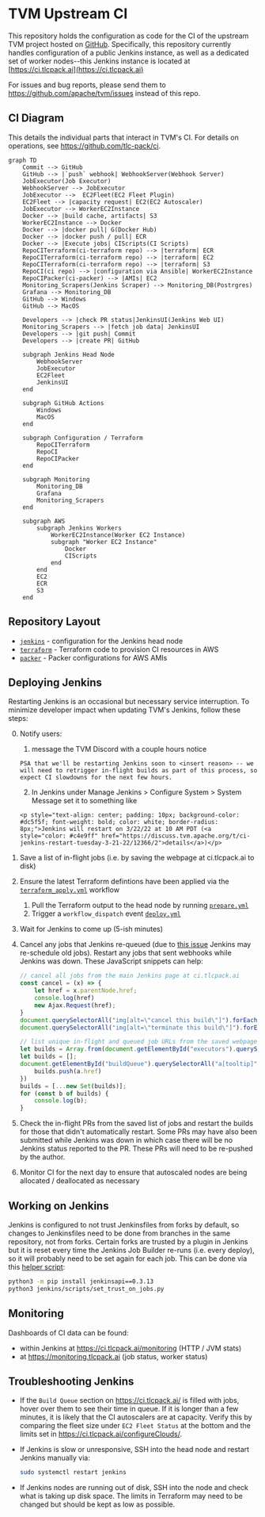 # TVM Upstream CI

This repository holds the configuration as code for the CI of the upstream TVM project hosted on [GitHub](https://github.com/apache/tvm). Specifically, this repository currently handles configuration of a public Jenkins instance, as well as a dedicated set of worker nodes--this Jenkins instance is located at [https://ci.tlcpack.ai](https://ci.tlcpack.ai)

For issues and bug reports, please send them to https://github.com/apache/tvm/issues instead of this repo.

## CI Diagram

This details the individual parts that interact in TVM's CI. For details on operations, see https://github.com/tlc-pack/ci.

```mermaid
graph TD
    Commit --> GitHub
    GitHub --> |`push` webhook| WebhookServer(Webhook Server)
    JobExecutor(Job Executor)
    WebhookServer --> JobExecutor
    JobExecutor -->  EC2Fleet(EC2 Fleet Plugin)
    EC2Fleet --> |capacity request| EC2(EC2 Autoscaler)
    JobExecutor --> WorkerEC2Instance
    Docker --> |build cache, artifacts| S3
    WorkerEC2Instance --> Docker
    Docker --> |docker pull| G(Docker Hub)
    Docker --> |docker push / pull| ECR
    Docker --> |Execute jobs| CIScripts(CI Scripts)
    RepoCITerraform(ci-terraform repo) --> |terraform| ECR
    RepoCITerraform(ci-terraform repo) --> |terraform| EC2
    RepoCITerraform(ci-terraform repo) --> |terraform| S3
    RepoCI(ci repo) --> |configuration via Ansible| WorkerEC2Instance
    RepoCIPacker(ci-packer) --> |AMIs| EC2
    Monitoring_Scrapers(Jenkins Scraper) --> Monitoring_DB(Postrgres)
    Grafana --> Monitoring_DB
    GitHub --> Windows
    GitHub --> MacOS

    Developers --> |check PR status|JenkinsUI(Jenkins Web UI)
    Monitoring_Scrapers --> |fetch job data| JenkinsUI
    Developers --> |git push| Commit
    Developers --> |create PR| GitHub

    subgraph Jenkins Head Node
        WebhookServer
        JobExecutor
        EC2Fleet
        JenkinsUI
    end

    subgraph GitHub Actions
        Windows
        MacOS
    end

    subgraph Configuration / Terraform
        RepoCITerraform
        RepoCI
        RepoCIPacker
    end

    subgraph Monitoring
        Monitoring_DB
        Grafana
        Monitoring_Scrapers
    end

    subgraph AWS
        subgraph Jenkins Workers
            WorkerEC2Instance(Worker EC2 Instance)
            subgraph "Worker EC2 Instance"
                Docker
                CIScripts
            end
        end
        EC2
        ECR
        S3
    end

```

## Repository Layout

* [`jenkins`](./jenkins) - configuration for the Jenkins head node
* [`terraform`](./terraform) - Terraform code to provision CI resources in AWS
* [`packer`](./packer) - Packer configurations for AWS AMIs


## Deploying Jenkins

Restarting Jenkins is an occasional but necessary service interruption. To minimize developer impact when updating TVM's Jenkins, follow these steps:

0. Notify users:
    1.  message the TVM Discord with a couple hours notice
    ```
    PSA that we'll be restarting Jenkins soon to <insert reason> -- we will need to retrigger in-flight builds as part of this process, so expect CI slowdowns for the next few hours.
    ```
   2. In Jenkins under Manage Jenkins > Configure System > System Message set it to something like

   ```
   <p style="text-align: center; padding: 10px; background-color: #dc5f5f; font-weight: bold; color: white; border-radius: 8px;">Jenkins will restart on 3/22/22 at 10 AM PDT (<a style="color: #c4e9ff" href="https://discuss.tvm.apache.org/t/ci-jenkins-restart-tuesday-3-21-22/12366/2">details</a>)</p>
   ````
1. Save a list of in-flight jobs (i.e. by saving the webpage at ci.tlcpack.ai to disk)
2. Ensure the latest Terraform defintions have been applied via the [`terraform_apply.yml`](/.github/workflows/terraform_apply.yml) workflow
    1. Pull the Terraform output to the head node by running [`prepare.yml`](https://github.com/tlc-pack/ci/actions/workflows/prepare.yml)
    2. Trigger a `workflow_dispatch` event [`deploy.yml`](https://github.com/tlc-pack/ci/actions/workflows/deploy.yml)
3. Wait for Jenkins to come up (5-ish minutes)
4. Cancel any jobs that Jenkins re-queued (due to [this issue](https://issues.jenkins.io/browse/JENKINS-51936) Jenkins may re-schedule old jobs). Restart any jobs that sent webhooks while Jenkins was down. These JavaScript snippets can help:
    ```javascript
    // cancel all jobs from the main Jenkins page at ci.tlcpack.ai
    const cancel = (x) => {
        let href = x.parentNode.href;
        console.log(href)
        new Ajax.Request(href);
    }
    document.querySelectorAll("img[alt=\"cancel this build\"]").forEach(cancel)
    document.querySelectorAll("img[alt=\"terminate this build\"]").forEach(cancel)
    ```

    ```javascript
    // list unique in-flight and queued job URLs from the saved webpage HTML
    let builds = Array.from(document.getElementById("executors").querySelectorAll("table[tooltip]")).map(x => x.previousSibling.href)
    let builds = [];
    document.getElementById("buildQueue").querySelectorAll("a[tooltip]").forEach(a => {
        builds.push(a.href)
    })
    builds = [...new Set(builds)];
    for (const b of builds) {
        console.log(b);
    }
    ```
5. Check the in-flight PRs from the saved list of jobs and restart the builds for those that didn't automatically restart. Some PRs may have also been submitted while Jenkins was down in which case there will be no Jenkins status reported to the PR. These PRs will need to be re-pushed by the author.
6. Monitor CI for the next day to ensure that autoscaled nodes are being allocated / deallocated as necessary

## Working on Jenkins

Jenkins is configured to not trust Jenkinsfiles from forks by default, so changes to Jenkinsfiles need to be done from branches in the same repository, not from forks. Certain forks are trusted by a plugin in Jenkins but it is reset every time the Jenkins Job Builder re-runs (i.e. every deploy), so it will probably need to be set again for each job. This can be done via this [helper script](/jenkins/scripts/set_trust_on_jobs.py):

```bash
python3 -m pip install jenkinsapi==0.3.13
python3 jenkins/scripts/set_trust_on_jobs.py
```

## Monitoring

Dashboards of CI data can be found:
* within Jenkins at https://ci.tlcpack.ai/monitoring (HTTP / JVM stats)
* at https://monitoring.tlcpack.ai (job status, worker status)

## Troubleshooting Jenkins

- If the `Build Queue` section on https://ci.tlcpack.ai/ is filled with jobs, hover over them to see their time in queue. If it is longer than a few minutes, it is likely that the CI autoscalers are at capacity. Verify this by comparing the fleet size under `EC2 Fleet Status` at the bottom and the limits set in https://ci.tlcpack.ai/configureClouds/.

- If Jenkins is slow or unresponsive, SSH into the head node and restart Jenkins manually via:

    ```bash
    sudo systemctl restart jenkins
    ```
- If Jenkins nodes are running out of disk, SSH into the node and check what is taking up disk space. The limits in Terraform may need to be changed but should be kept as low as possible.
